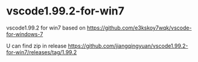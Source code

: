 # vscode1.99.2-for-win7
vscode1.99.2 for win7
based on
https://github.com/e3kskoy7wqk/vscode-for-windows-7

U can find zip in  release
https://github.com/jiangqingyuan/vscode1.99.2-for-win7/releases/tag/1.99.2
